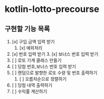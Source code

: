 # kotlin-lotto-precourse

## 구현할 기능 목록

1. [x] 구입 금액 입력 받기
    1. [x] 예외처리
2. [x] 번호 입력 받기
    3. [x] 보너스 번호 입력 받기
3. [ ] 로또 기계 클래스 만들기
4. [ ] 당첨 번호,보너스 번호 입력 받기
5. [ ] 랜덤으로 발향한 로또 수량 및 번호 출력하기
    1. [ ] 오름차순으로 정렬하기
6. [ ] 당첨 내역 출력하기
7. [ ] 수익률 계산하기
